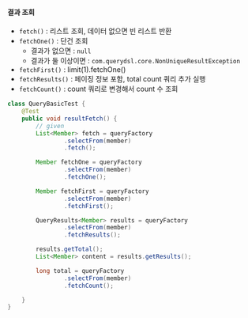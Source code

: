#### 결과 조회

- `fetch()` : 리스트 조회, 데이터 없으면 빈 리스트 반환
- `fetchOne()` : 단건 조회
    - 결과가 없으면 : `null`
    - 결과가 둘 이상이면 : `com.querydsl.core.NonUniqueResultException`
- `fetchFirst()` : limit(1).fetchOne()
- `fetchResults()` : 페이징 정보 포함, total count 쿼리 추가 실행
- `fetchCount()` : count 쿼리로 변경해서 count 수 조회

```java
class QueryBasicTest {
    @Test
    public void resultFetch() {
        // given
        List<Member> fetch = queryFactory
                .selectFrom(member)
                .fetch();

        Member fetchOne = queryFactory
                .selectFrom(member)
                .fetchOne();

        Member fetchFirst = queryFactory
                .selectFrom(member)
                .fetchFirst();

        QueryResults<Member> results = queryFactory
                .selectFrom(member)
                .fetchResults();

        results.getTotal();
        List<Member> content = results.getResults();

        long total = queryFactory
                .selectFrom(member)
                .fetchCount();

    }
}
```